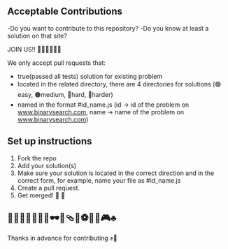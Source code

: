 
## Acceptable Contributions

-Do you want to contribute to this repository? 
-Do you know at least a solution on that site?

 JOIN US!! 🚀🚀🚀🚀🚀🚀 
 
We only accept pull requests that:

- true(passed all tests) solution for existing problem
- located in the related directory, there are 4 directories for solutions (🟢easy, 🟠medium, 🔴hard, 🔵harder)
- named in the format #id_name.js (id -> id of the problem on www.binarysearch.com, name -> name of the problem on www.binarysearch.com)


## Set up instructions

1. Fork the repo
3. Add your solution(s)
4. Make sure your solution is located in the correct direction and in the correct form, for example, name your file as #id_name.js
10. Create a pull request.
12. Get merged! 🎉 🎊


## 🧩🎇✨🎁🎡🎠🎨🕶️🎒🩴🏈⚽🏓🥊🎮♣️
Thanks in advance for contributing ✊🙂
